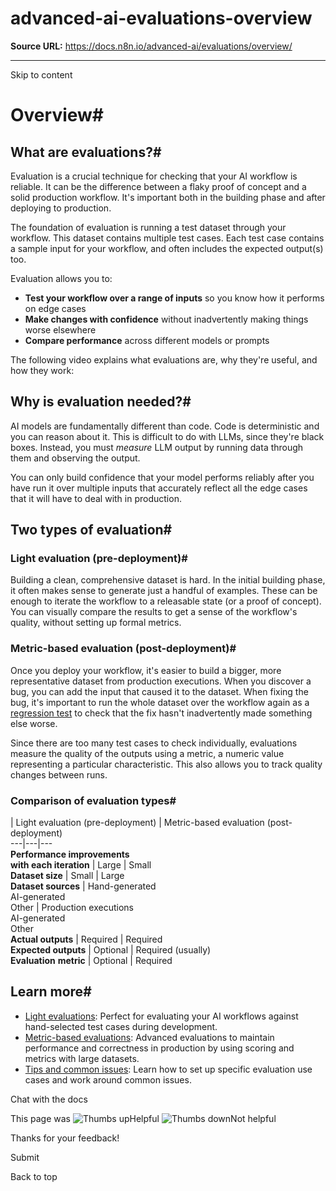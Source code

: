 # advanced-ai-evaluations-overview

**Source URL:** https://docs.n8n.io/advanced-ai/evaluations/overview/

---

Skip to content 

[ ](https://github.com/n8n-io/n8n-docs/edit/main/docs/advanced-ai/evaluations/overview.md "Edit this page")

# Overview#

## What are evaluations?#

Evaluation is a crucial technique for checking that your AI workflow is reliable. It can be the difference between a flaky proof of concept and a solid production workflow. It's important both in the building phase and after deploying to production. 

The foundation of evaluation is running a test dataset through your workflow. This dataset contains multiple test cases. Each test case contains a sample input for your workflow, and often includes the expected output(s) too.

Evaluation allows you to:

  * **Test your workflow over a range of inputs** so you know how it performs on edge cases
  * **Make changes with confidence** without inadvertently making things worse elsewhere
  * **Compare performance** across different models or prompts



The following video explains what evaluations are, why they're useful, and how they work:

## Why is evaluation needed?#

AI models are fundamentally different than code. Code is deterministic and you can reason about it. This is difficult to do with LLMs, since they're black boxes. Instead, you must _measure_ LLM output by running data through them and observing the output. 

You can only build confidence that your model performs reliably after you have run it over multiple inputs that accurately reflect all the edge cases that it will have to deal with in production.

## Two types of evaluation#

### Light evaluation (pre-deployment)#

Building a clean, comprehensive dataset is hard. In the initial building phase, it often makes sense to generate just a handful of examples. These can be enough to iterate the workflow to a releasable state (or a proof of concept). You can visually compare the results to get a sense of the workflow's quality, without setting up formal metrics.

### Metric-based evaluation (post-deployment)#

Once you deploy your workflow, it's easier to build a bigger, more representative dataset from production executions. When you discover a bug, you can add the input that caused it to the dataset. When fixing the bug, it's important to run the whole dataset over the workflow again as a [regression test](https://en.wikipedia.org/wiki/Regression_testing) to check that the fix hasn't inadvertently made something else worse.

Since there are too many test cases to check individually, evaluations measure the quality of the outputs using a metric, a numeric value representing a particular characteristic. This also allows you to track quality changes between runs.

### Comparison of evaluation types#

| Light evaluation (pre-deployment) | Metric-based evaluation (post-deployment)  
---|---|---  
**Performance improvements  
with each iteration** | Large | Small  
**Dataset size** | Small | Large  
**Dataset sources** | Hand-generated  
AI-generated  
Other | Production executions  
AI-generated  
Other  
**Actual outputs** | Required | Required  
**Expected outputs** | Optional | Required (usually)  
**Evaluation** **metric** | Optional | Required  
  
## Learn more#

  * [Light evaluations](../light-evaluations/): Perfect for evaluating your AI workflows against hand-selected test cases during development.
  * [Metric-based evaluations](../metric-based-evaluations/): Advanced evaluations to maintain performance and correctness in production by using scoring and metrics with large datasets.
  * [Tips and common issues](../tips-and-common-issues/): Learn how to set up specific evaluation use cases and work around common issues.



Chat with the docs

This page was ![Thumbs up](/_images/assets/thumb_up.png)Helpful  ![Thumbs down](/_images/assets/thumb_down.png)Not helpful 

Thanks for your feedback! 

Submit 

Back to top